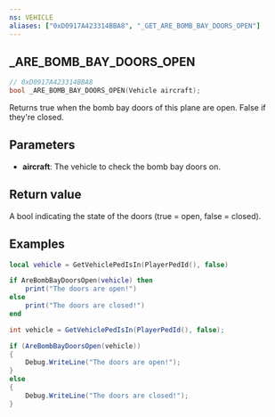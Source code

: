 ```yaml
---
ns: VEHICLE
aliases: ["0xD0917A423314BBA8", "_GET_ARE_BOMB_BAY_DOORS_OPEN"]
---
```

## _ARE_BOMB_BAY_DOORS_OPEN

```c
// 0xD0917A423314BBA8
bool _ARE_BOMB_BAY_DOORS_OPEN(Vehicle aircraft);
```

Returns true when the bomb bay doors of this plane are open. False if they're closed.

## Parameters
* **aircraft**: The vehicle to check the bomb bay doors on.

## Return value
A bool indicating the state of the doors (true = open, false = closed).

## Examples
```lua
local vehicle = GetVehiclePedIsIn(PlayerPedId(), false)

if AreBombBayDoorsOpen(vehicle) then
    print("The doors are open!")
else
    print("The doors are closed!")
end

```

```cs
int vehicle = GetVehiclePedIsIn(PlayerPedId(), false);

if (AreBombBayDoorsOpen(vehicle))
{
    Debug.WriteLine("The doors are open!");
}
else
{
    Debug.WriteLine("The doors are closed!");
}
```